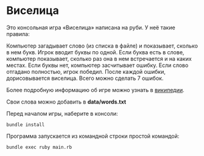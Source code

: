 # Виселица

Это консольная игра «Виселица» написана на руби. У неё такие правила:

Компьютер загадывает слово (из списка в файле) и показывает, сколько в нем букв.
Игрок вводит буквы по одной.
Если буква есть в слове, компьютер показывает, сколько раз она в нем встречается и на каких местах.
Если буквы нет, компьютер засчитывает ошибку.
Если слово отгадано полностью, игрок победил.
После каждой ошибки, дорисовывается виселица.
Всего можно сделать 7 ошибок.

Более подробную информацию об игре можно узнать в [википедии](https://ru.wikipedia.org/wiki/%D0%92%D0%B8%D1%81%D0%B5%D0%BB%D0%B8%D1%86%D0%B0_(%D0%B8%D0%B3%D1%80%D0%B0)).

Свои слова можно добавить в **data/words.txt**

Перед началом игры, наберите в консоли:

```
bundle install
```

Программа запускается из командной строки простой командой:

```
bundle exec ruby main.rb
```
